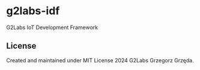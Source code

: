 # g2labs-idf
G2Labs IoT Development Framework

## License
Created and maintained under MIT License 2024 G2Labs Grzegorz Grzęda.